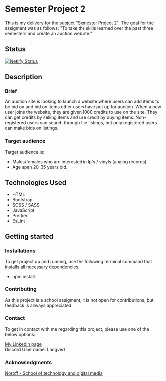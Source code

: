 # Semester Project 2

This is my delivery for the subject "Semester Project 2". The goal for the assigment was as follows:
"To take the skills learned over the past three semesters and create an auction website."

## Status

[![Netlify Status](https://api.netlify.com/api/v1/badges/9c29a094-4c43-43a5-a565-6643a638cfe5/deploy-status)](https://app.netlify.com/sites/sp2-bhl/deploys)

## Description

### Brief

An auction site is looking to launch a website where users can add items to be bid on and bid on items other users have put up for auction.
When a new user joins the website, they are given 1000 credits to use on the site. They can get credits by selling items and use credit by buying items. 
Non-registered users can search through the listings, but only registered users can make bids on listings.

### Target audience

Target audience is:  
- Males/females who are interested in lp's / vinyls (analog records)
- Age span 20-35 years old.

## Technologies Used

- HTML
- Bootstrap
- SCSS / SASS
- JavaScript
- Prettier
- EsLint

## Getting started

### Installations

To get project up and running, use the following terminal command that installs all necessary dependencies.

- npm install

### Contributing

As this project is a school assigment, it is not open for contributions, but feedback is allways appreciated!

### Contact

To get in contact with me regarding this project, please use one of the below options:

[My LinkedIn page](https://www.linkedin.com/in/bj%C3%B8rnar-heian-langved-23157b246/)
<br>
Discord User name: Langved

### Acknowledgments

[Noroff - School of technology and digital media](https://www.noroff.no/en)
